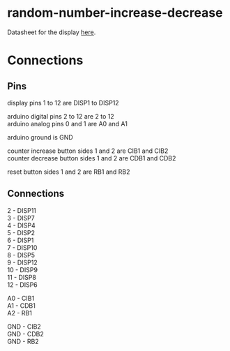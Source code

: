 # random-number-increase-decrease

Datasheet for the display [here](http://www.datasheetcafe.com/f5461ah-datasheet-7-segment/).

# Connections

## Pins

display pins 1 to 12 are DISP1 to DISP12 <br>

arduino digital pins 2 to 12 are 2 to 12 <br>
arduino analog pins 0 and 1 are A0 and A1 <br>

arduino ground is GND <br>

counter increase button sides 1 and 2 are CIB1 and CIB2 <br>
counter decrease button sides 1 and 2 are CDB1 and CDB2 <br>

reset button sides 1 and 2 are RB1 and RB2 <br>

## Connections

2 - DISP11 <br>
3 - DISP7 <br>
4 - DISP4 <br>
5 - DISP2 <br>
6 - DISP1 <br>
7 - DISP10 <br>
8 - DISP5 <br>
9 - DISP12 <br>
10 - DISP9 <br>
11 - DISP8 <br>
12 - DISP6 <br>

A0 - CIB1 <br>
A1 - CDB1 <br>
A2 - RB1 <br>

GND - CIB2 <br>
GND - CDB2 <br>
GND - RB2 <br>

